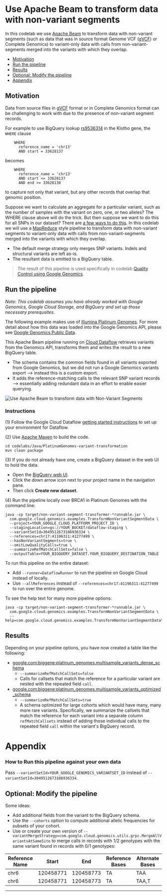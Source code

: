 # Use Apache Beam to transform data with non-variant segments

In this codelab we use [Apache Beam](https://beam.apache.org/) to transform data with non-variant segments (such as data that was in source format Genome VCF ([gVCF](https://sites.google.com/site/gvcftools/home/about-gvcf/gvcf-conventions)) or Complete Genomics) to variant-only data with calls from non-variant-segments merged into the variants with which they overlap. 

* [Motivation](#motivation)
* [Run the pipeline](#run-the-pipeline)
* [Results](#results)
* [Optional: Modify the pipeline](#optional-modify-the-pipeline)
* [Appendix](#appendix)

## Motivation

Data from source files in [gVCF](https://sites.google.com/site/gvcftools/home/about-gvcf/gvcf-conventions) format or in Complete Genomics format can be challenging to work with due to the presence of non-variant segment records.

For example to use BigQuery lookup [rs9536314](http://www.ncbi.nlm.nih.gov/SNP/snp_ref.cgi?rs=rs9536314) in the Klotho gene, the `WHERE` clause
```
    WHERE
      reference_name = 'chr13'
      AND start = 33628137
```
becomes
```
    WHERE
      reference_name = 'chr13'
      AND start <= 33628137
      AND end >= 33628138
```
to capture not only that variant, but any other records that overlap that genomic position.

Suppose we want to calculate an aggregate for a particular variant, such as the number of samples with the variant on zero, one, or two alleles? The WHERE clause above will do the trick. But then suppose we want to do this for all SNPs in our dataset? There are [a few ways to do this](https://github.com/googlegenomics/bigquery-examples/tree/master/pgp/data-stories/schema-comparisons#motivation). In this codelab we will use a [MapReduce](https://en.wikipedia.org/wiki/MapReduce) style pipeline to transform data with non-variant segments to variant-only data with calls from non-variant-segments merged into the variants with which they overlap.

* The default merge strategy only merges SNP variants. Indels and structural variants are left as-is.
* The resultant data is emitted to a BigQuery table.

> The result of this pipeline is used specifically in codelab [Quality Control using Google Genomics](../../R/PlatinumGenomes-QC).

## Run the pipeline

_Note: This codelab assumes you have already worked with Google Genomics, Google Cloud Storage, and BigQuery and set up those necessary prerequsites._

The following example makes use of [Illumina Platinum Genomes](http://www.illumina.com/platinumgenomes/). For more detail about how this data was loaded into the Google Genomics API, please see [Google Genomics Public Data](https://cloud.google.com/genomics/data/platinum-genomes).

This Apache Beam pipeline running on [Cloud Dataflow](https://cloud.google.com/dataflow/) retrieves variants from the Genomics API, transforms them and writes the result to a new BigQuery table.

* The schema contains the common fields found in all variants exported from Google Genomics, but we did not run a Google Genomics variants export --> instead this is a custom export.
* It adds the reference-matching calls to the relevant SNP variant records --> essentially adding redundant data in an effort to enable easier querying.

<img src="Dataflow.png" title="Use Apache Beam to transform data with Non-Variant Segments" alt="Use Apache Beam to transform data with Non-Variant Segments" style="display: block; margin: auto;" />

### Instructions

(1) Follow the Google Cloud Dataflow [getting started instructions](https://cloud.google.com/dataflow/getting-started) to set up your environment for Dataflow.

(2) Use [Apache Maven](http://maven.apache.org/download.cgi) to build the code.
```
cd codelabs/Java/PlatinumGenomes-variant-transformation
mvn clean package
```
(3) If you do not already have one, create a BigQuery dataset in the web UI to hold the data.

* Open the [BigQuery web UI](https://bigquery.cloud.google.com/).
* Click the down arrow icon next to your project name in the navigation pane.
* Then click **Create new dataset**.

(4) Run the pipeline locally over BRCA1 in Platinum Genomes with the command line:
```
java -cp target/non-variant-segment-transformer-*runnable.jar \
  com.google.cloud.genomics.examples.TransformNonVariantSegmentData \
  --project=YOUR_GOOGLE_CLOUD_PLATFORM_PROJECT_ID \
  --stagingLocation=gs://YOUR_BUCKET/dataflow-staging \
  --variantSetId=3049512673186936334 \
  --references=chr17:41196311:41277499 \
  --hasNonVariantSegments=true \
  --omitLowQualityCalls=true \
  --summarizeRefMatchCallSets=false \
  --outputTable=YOUR_BIGQUERY_DATASET.YOUR_BIGQUERY_DESTINATION_TABLE
```

To run this pipeline on the entire dataset:

* Add `--runner=DataflowRunner` to run the pipeline on Google Cloud instead of locally.
* Use `--allReferences` instead of `--references=chr17:41196311:41277499` to run over the entire genome.

To see the help text for many more pipeline options:
```
java -cp target/non-variant-segment-transformer-*runnable.jar \
  com.google.cloud.genomics.examples.TransformNonVariantSegmentData \
  --help=com.google.cloud.genomics.examples.TransformNonVariantSegmentData\$Options
```

## Results

Depending on your pipeline options, you have now created a table like the following:

* [google.com:biggene:platinum_genomes.multisample_variants_dense_schema](https://bigquery.cloud.google.com/table/google.com:biggene:platinum_genomes.multisample_variants_dense_schema?pli=1)
    * ``--summarizeRefMatchCallSets=false``
    * Calls for callsets that match the reference for a particular variant are nested with the repeated field ``call``.
* [google.com:biggene:platinum_genomes.multisample_variants_optimized_schema](https://bigquery.cloud.google.com/table/google.com:biggene:platinum_genomes.multisample_variants_optimized_schema?pli=1)
    * ``--summarizeRefMatchCallSets=true``
    * A schema optimized for large cohorts which would have many, many more rare variants. Specifically, we summarize the callsets that match the reference for each variant into a separate column ``refMatchCallsets`` instead of adding those individual calls to the repeated field ``call`` within the variant's BigQuery record.

# Appendix

### How to Run this pipeline against your own data

Pass `--variantSetId=YOUR_GOOGLE_GENOMICS_VARIANTSET_ID` instead of `--variantSetId=3049512673186936334`.

## Optional: Modify the pipeline

Some ideas:

* Add additional fields from the variant to the BigQuery schema.
* Use the ``--cohorts`` option to compute additional allelic frequencies for subsets of your cohort.
* Use or create your own version of ``--variantMergeStrategy=com.google.cloud.genomics.utils.grpc.MergeAllVariantsAtSameSite`` to merge calls in records with 1/2 genotypes with the same variant found in records with 0/1 genotypes:

Reference Name | Start     | End       | Reference Bases | Alternate Bases
---------------|-----------|-----------|-----------------|-----------------
chr6           | 120458771 | 120458773 |TA               |TAA
chr6           | 120458771 | 120458773 |TA               |TAA,T

--------------------------------------------------------

